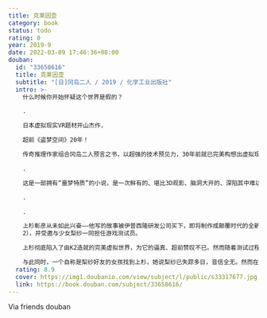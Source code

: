 ```yaml
---
title: 克莱因壶
category: book
status: todo
rating: 0
year: 2019-9
date: 2022-03-09 17:46:36+08:00
douban:
  id: "33658616"
  title: 克莱因壶
  subtitle: "[日]冈岛二人 / 2019 / 化学工业出版社"
  intro: >-
    什么时候你开始怀疑这个世界是假的？

    .

    日本虚拟现实VR题材开山杰作，

    超前《盗梦空间》20年！

    传奇推理作家组合冈岛二人预言之书，以超强的技术预见力，30年前就已完美构想出虚拟现实游戏体验装置！

    .

    这是一部拥有“噩梦特质”的小说，是一次鲜有的、堪比3D观影、脑洞大开的、深陷其中难以自拔的独特体验。——资深推理人天蝎小猪

    .

    .

    上杉彰彦从未如此兴奋——他写的故事被伊普西隆研发公司买下，即将制作成颠覆时代的全新游戏《克莱因2》（Klein
    2），并受邀与少女梨纱一同担任游戏测试员。

    上杉彻底陷入了由K2造就的完美虚拟世界，为它的逼真、超前赞叹不已。然而随着测试过程的深入，伊普西隆公司行事神秘得令他生疑，游戏中更不断听到有人警告他：“快逃！”

    与此同时，一个自称是梨纱好友的女孩找到上杉，她说梨纱已失踪多日，音信全无。然而在寻人的过程中，两人都开始怀疑对方在撒谎，因为他们的记忆完全对不上……
  rating: 8.9
  cover: https://img1.doubanio.com/view/subject/l/public/s33317677.jpg
  link: https://book.douban.com/subject/33658616/
---
```


Via friends douban 
